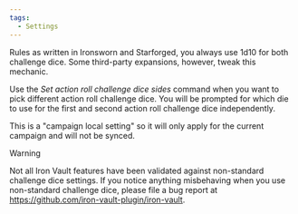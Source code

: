 ```yaml
---
tags:
  - Settings
---
```

Rules as written in Ironsworn and Starforged, you always use 1d10 for both challenge dice. Some third-party expansions, however, tweak this mechanic.

Use the *Set action roll challenge dice sides* command when you want to pick different action roll challenge dice. You will be prompted for which die to use for the first and second action roll challenge dice independently.

This is a "campaign local setting" so it will only apply for the current campaign and will not be synced.

> [!Warning]
> Not all Iron Vault features have been validated against non-standard challenge dice settings. If you notice anything misbehaving when you use non-standard challenge dice, please file a bug report at <https://github.com/iron-vault-plugin/iron-vault>.
